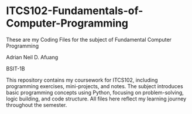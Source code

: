 # ITCS102-Fundamentals-of-Computer-Programming
These are my Coding Files for the subject of Fundamental Computer Programming

Adrian Neil D. Afuang

BSIT-1B

This repository contains my coursework for ITCS102, including programming exercises, mini-projects, and notes. The subject introduces basic programming concepts using Python, focusing on problem-solving, logic building, and code structure. All files here reflect my learning journey throughout the semester.
